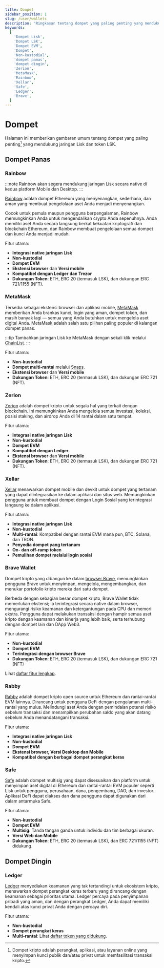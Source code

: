```yaml
---
title: Dompet
sidebar_position: 1
slug: /user/wallets
description: 'Ringkasan tentang dompet yang paling penting yang mendukung token LSK.'
keywords:
  [
    'Dompet Lisk',
    'Dompet LSK',
    'Dompet EVM',
    'Dompet',
    'Non-kustodial',
    'dompet panas',
    'dompet dingin',
    'Zerion',
    'MetaMask',
    'Rainbow',
    'Xellar',
    'Safe',
    'Ledger',
    'Brave',
  ]
---
```


# Dompet
Halaman ini memberikan gambaran umum tentang dompet yang paling penting[^1] yang mendukung jaringan Lisk dan token LSK.

[^1]: Dompet kripto adalah perangkat, aplikasi, atau layanan online yang menyimpan kunci publik dan/atau privat untuk memfasilitasi transaksi kripto.

## Dompet Panas

### Rainbow

:::note
Rainbow akan segera mendukung jaringan Lisk secara native di kedua platform Mobile dan Desktop.
:::

[Rainbow](https://rainbow.me/en/) adalah dompet Ethereum yang menyenangkan, sederhana, dan aman yang membuat pengelolaan aset Anda menjadi menyenangkan.

Cocok untuk pemula maupun pengguna berpengalaman, Rainbow memungkinkan Anda untuk mengendalikan crypto Anda sepenuhnya.
Anda memiliki aset Anda secara langsung berkat kekuatan kriptografi dan blockchain Ethereum, dan Rainbow membuat pengelolaan semua dompet dan kunci Anda menjadi mudah.

Fitur utama:
- **Integrasi native jaringan Lisk**
- **Non-kustodial**
- **Dompet EVM**
- **Ekstensi browser** dan **Versi mobile**
- **Kompatibel dengan Ledger dan Trezor**
- **Dukungan Token**: ETH, ERC 20 (termasuk LSK), dan dukungan ERC 721/1155 (NFT).

### MetaMask
Tersedia sebagai ekstensi browser dan aplikasi mobile, [MetaMask](https://metamask.io/) memberikan Anda brankas kunci, login yang aman, dompet token, dan masih banyak lagi — semua yang Anda butuhkan untuk mengelola aset digital Anda.
MetaMask adalah salah satu pilihan paling populer di kalangan dompet panas.

:::tip
Tambahkan jaringan Lisk ke MetaMask dengan sekali klik melalui [ChainList](https://chainlist.org/?search=lisk).
:::

Fitur utama:
- **Non-kustodial**
- **Dompet multi-rantai** melalui [Snaps](https://support.metamask.io/metamask-snaps/what-are-interoperability-snaps/).
- **Ekstensi browser** dan **Versi mobile**
- **Dukungan Token**: ETH, ERC 20 (termasuk LSK), dan dukungan ERC 721 (NFT).

### Zerion
[Zerion](https://zerion.io/) adalah dompet kripto untuk segala hal yang terkait dengan blockchain.
Ini memungkinkan Anda mengelola semua investasi, koleksi, posisi staking, dan airdrop Anda di 14 rantai dalam satu tempat.

Fitur utama:
- **Integrasi native jaringan Lisk**
- **Non-kustodial**
- **Dompet EVM**
- **Kompatibel dengan Ledger**
- **Ekstensi browser** dan **Versi mobile**
- **Dukungan Token**: ETH, ERC 20 (termasuk LSK), dan dukungan ERC 721 (NFT).

### Xellar

[Xellar](https://xellar.co/) menawarkan dompet mobile dan devkit untuk dompet yang tertanam yang dapat diintegrasikan ke dalam aplikasi dan situs web.
Memungkinkan pengguna untuk membuat dompet dengan Login Sosial yang terintegrasi langsung ke dalam aplikasi.

Fitur utama:
- **Integrasi native jaringan Lisk**
- **Non-kustodial**
- **Multi-rantai**: Kompatibel dengan rantai EVM mana pun, BTC, Solana, dan TRON.
- **Penyedia dompet yang tertanam**
- **On- dan off-ramp token**
- **Pemulihan dompet melalui login sosial**

### Brave Wallet
Dompet kripto yang dibangun ke dalam [browser Brave](https://brave.com/), memungkinkan pengguna Brave untuk menyimpan, mengelola, mengembangkan, dan menukar portofolio kripto mereka dari satu dompet.

Berbeda dengan sebagian besar dompet kripto, Brave Wallet tidak memerlukan ekstensi; ia terintegrasi secara native dalam browser, mengurangi risiko keamanan dan ketergantungan pada CPU dan memori ekstra. Pengguna dapat melakukan transaksi dengan hampir semua aset kripto dengan keamanan dan kinerja yang lebih baik, serta terhubung dengan dompet lain dan DApp Web3.

Fitur utama:
- **Non-kustodial**
- **Dompet EVM**
- **Terintegrasi dengan browser Brave**
- **Dukungan Token**: ETH, ERC 20 (termasuk LSK), dan dukungan ERC 721 (NFT)

Lihat [daftar fitur lengkap](https://support.brave.com/hc/en-us/articles/14380262951053-What-features-are-available-in-Brave-Wallet).

### Rabby
[Rabby](https://rabby.io/) adalah dompet kripto open source untuk Ethereum dan rantai-rantai EVM lainnya.
Dirancang untuk pengguna DeFi dengan pengalaman multi-rantai yang mulus.
Melindungi aset Anda dengan pemindaian potensi risiko sebelum transaksi dan menampilkan perubahan saldo yang akan datang sebelum Anda menandatangani transaksi.

Fitur utama:
- **Integrasi native jaringan Lisk**
- **Non-kustodial**
- **Dompet EVM**
- **Ekstensi browser, Versi Desktop dan Mobile**
- **Kompatibel dengan berbagai dompet perangkat keras**

### Safe

[Safe](https://safe.optimism.io/welcome/accounts?chain=lisk) adalah dompet multisig yang dapat disesuaikan dan platform untuk menyimpan aset digital di Ethereum dan rantai-rantai EVM populer seperti Lisk untuk pengguna, perusahaan, dana, pengembang, DAO, dan investor.
Aplikasi DeFi dapat diakses dan dana pengguna dapat digunakan dari dalam antarmuka Safe.

Fitur utama:
- **Non-kustodial**
- **Dompet EVM**
- **Multisig**: Tanda tangan ganda untuk individu dan tim berbagai ukuran.
- **Versi Web dan Mobile**
- **Dukungan Token**: ETH, ERC 20 (termasuk LSK), dan ERC 721/1155 (NFT) didukung.

## Dompet Dingin

### Ledger
[Ledger](https://www.ledger.com/) menyediakan keamanan yang tak tertandingi untuk ekosistem kripto, menawarkan dompet perangkat keras terbaru yang dirancang dengan keamanan sebagai prioritas utama.
Ledger percaya pada penyimpanan pribadi yang aman, dan dengan perangkat Ledger, Anda dapat memiliki kendali atas kunci privat Anda dengan percaya diri.

Fitur utama:
- **Non-kustodial**
- **Dompet perangkat keras**
- **Multi-rantai**: Lihat [daftar token yang didukung](https://www.ledger.com/supported-crypto-assets).

